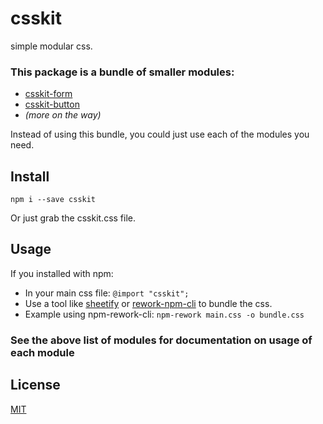 # csskit

simple modular css.

### This package is a bundle of smaller modules:

- [csskit-form](http://npmjs.org/csskit-form)
- [csskit-button](http://npmjs.org/csskit-button)
- _(more on the way)_

Instead of using this bundle, you could just use each of the modules you need.

## Install

```
npm i --save csskit
```

Or just grab the csskit.css file.

## Usage

If you installed with npm:

- In your main css file: `@import "csskit";`
- Use a tool like [sheetify](http://npmjs.org/sheetify) or [rework-npm-cli](http://npmjs.org/rework-npm-cli) to bundle the css.
- Example using npm-rework-cli: `npm-rework main.css -o bundle.css`

### See the above list of modules for documentation on usage of each module

## License
[MIT](LICENSE.md)